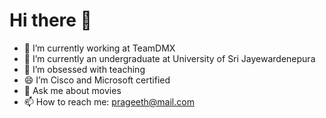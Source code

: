 # Hi there 👋
- 🔭 I’m currently working at TeamDMX
- 🌱 I’m currently an undergraduate at University of Sri Jayewardenepura
- 👯 I’m obsessed with teaching
- 😄 I’m Cisco and Microsoft certified
- 💬 Ask me about movies
- 📫 How to reach me: prageeth@mail.com

<!--
**prageethfndo/prageethfndo** is a ✨ _special_ ✨ repository because its `README.md` (this file) appears on your GitHub profile.

Here are some ideas to get you started:




-->
